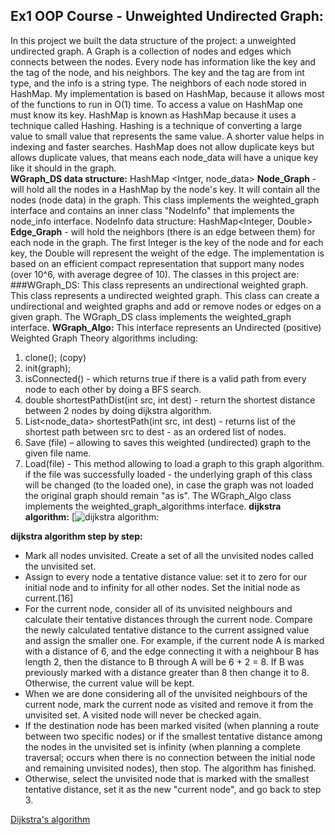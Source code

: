 ## Ex1 OOP Course - Unweighted Undirected Graph:

In this project we built the data structure of the project: a unweighted undirected graph. A Graph is a collection of nodes and edges which connects between the nodes.
Every node has information like the key and the tag of the node, and his neighbors. The key and the tag are from int type, and the info is a string type. The neighbors of each node stored in HashMap.
My implementation is based on HashMap, because it allows most of the functions to run in O(1) time.
To access a value on HashMap one must know its key. HashMap is known as HashMap because it uses a technique called Hashing. Hashing is a technique of converting a large value to small value that represents the same value. A shorter value helps in indexing and faster searches. HashMap does not allow duplicate keys but allows duplicate values, that means each node_data will have a unique key like it should in the graph.  
**WGraph_DS data structure:**
HashMap <Intger, node_data> **Node_Graph** - will hold all the nodes in a HashMap by the node's key. It will contain all the nodes (node data) in the graph.
This class implements the weighted_graph interface and contains an inner class "NodeInfo" that implements the node_info interface.
NodeInfo data structure:
HashMap<Integer, Double> **Edge_Graph** - will hold the neighbors (there is an edge between them) for each node in the graph. The first Integer is the key of the node and for each key, the Double will represent the weight of the edge.
The implementation is based on an efficient compact representation that support many nodes (over 10^6, with average degree of 10).
The classes in this project are:
###WGraph_DS:
This class represents an undirectional weighted graph.
This class represents a undirected weighted graph. This class can create a undirectional and weighted graphs and add or remove nodes or edges on a given graph. The WGraph_DS class implements the weighted_graph interface.
**WGraph_Algo:**
This interface represents an Undirected (positive) Weighted Graph Theory algorithms including:
1. clone(); (copy)
2. init(graph);
3. isConnected() - which returns true if there is a valid path from every node to each other by doing a BFS search.
4.  double shortestPathDist(int src, int dest) - return the shortest distance between 2    nodes  by doing dijkstra algorithm.
5. List<node_data> shortestPath(int src, int dest) - returns list of the shortest path between src to dest - as an ordered list of nodes.
6. Save (file)  – allowing to saves this weighted (undirected) graph to the given
  file name.
7. Load(file) - This method allowing to load a graph to this graph algorithm.  if the file was successfully loaded - the underlying graph of this class will be changed (to the loaded one), in case the graph was not loaded the original graph should remain "as is".
The WGraph_Algo class implements the weighted_graph_algorithms interface.
**dijkstra algorithm:**
[![dijkstra algorithm:](https://ds055uzetaobb.cloudfront.net/brioche/uploads/bW1sDrFu5l-graph4.png?width=2000 "dijkstra algorithm:")


**dijkstra algorithm step by step:**

- Mark all nodes unvisited. Create a set of all the unvisited nodes called the unvisited set.
- Assign to every node a tentative distance value: set it to zero for our initial node and to infinity for all other nodes. Set the initial node as current.[16]
- For the current node, consider all of its unvisited neighbours and calculate their tentative distances through the current node. Compare the newly calculated tentative distance to the current assigned value and assign the smaller one. For example, if the current node A is marked with a distance of 6, and the edge connecting it with a neighbour B has length 2, then the distance to B through A will be 6 + 2 = 8. If B was previously marked with a distance greater than 8 then change it to 8. Otherwise, the current value will be kept.
- When we are done considering all of the unvisited neighbours of the current node, mark the current node as visited and remove it from the unvisited set. A visited node will never be checked again.
- If the destination node has been marked visited (when planning a route between two specific nodes) or if the smallest tentative distance among the nodes in the unvisited set is infinity (when planning a complete traversal; occurs when there is no connection between the initial node and remaining unvisited nodes), then stop. The algorithm has finished.
- Otherwise, select the unvisited node that is marked with the smallest tentative distance, set it as the new "current node", and go back to step 3.

[Dijkstra's algorithm](https://en.wikipedia.org/wiki/Dijkstra%27s_algorithm "Dijkstra's algorithm")
